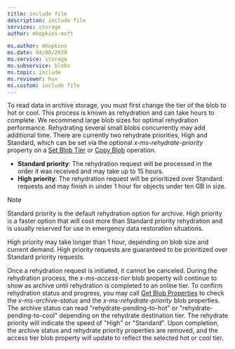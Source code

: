 ```yaml
---
title: include file
description: include file
services: storage
author: mhopkins-msft

ms.author: mhopkins
ms.date: 04/08/2020
ms.service: storage
ms.subservice: blobs
ms.topic: include
ms.reviewer: hux
ms.custom: include file
---
```


To read data in archive storage, you must first change the tier of the blob to hot or cool. This process is known as rehydration and can take hours to complete. We recommend large blob sizes for optimal rehydration performance. Rehydrating several small blobs concurrently may add additional time. There are currently two rehydrate priorities, High and Standard, which can be set via the optional *x-ms-rehydrate-priority* property on a [Set Blob Tier](/rest/api/storageservices/set-blob-tier) or [Copy Blob](/rest/api/storageservices/copy-blob) operation.

* **Standard priority**: The rehydration request will be processed in the order it was received and may take up to 15 hours.
* **High priority**: The rehydration request will be prioritized over Standard requests and may finish in under 1 hour for objects under ten GB in size. 

> [!NOTE]
> Standard priority is the default rehydration option for archive. High priority is a faster option that will cost more than Standard priority rehydration and is usually reserved for use in emergency data restoration situations.
>
> High priority may take longer than 1 hour, depending on blob size and current demand. High priority requests are guaranteed to be prioritized over Standard priority requests.

Once a rehydration request is initiated, it cannot be canceled. During the rehydration process, the *x-ms-access-tier* blob property will continue to show as archive until rehydration is completed to an online tier. To confirm rehydration status and progress, you may call [Get Blob Properties](/rest/api/storageservices/get-blob-properties) to check the *x-ms-archive-status* and the *x-ms-rehydrate-priority* blob properties. The archive status can read "rehydrate-pending-to-hot" or "rehydrate-pending-to-cool" depending on the rehydrate destination tier. The rehydrate priority will indicate the speed of "High" or "Standard". Upon completion, the archive status and rehydrate priority properties are removed, and the access tier blob property will update to reflect the selected hot or cool tier.